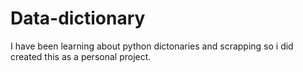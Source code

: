 # Data-dictionary
I have been learning about python dictonaries and scrapping so i did created this as a personal project.
